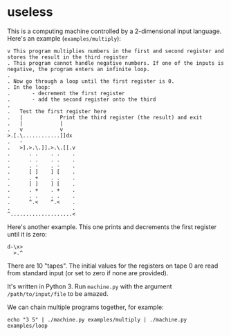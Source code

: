 # useless

This is a computing machine controlled by a 2-dimensional input language. Here's an example (```examples/multiply```):

```
v This program multiplies numbers in the first and second register and stores the result in the third register
. This program cannot handle negative numbers. If one of the inputs is negative, the program enters an infinite loop.
.
. Now go through a loop until the first register is 0.
. In the loop:
.       - decrement the first register
.       - add the second register onto the third
.
.   Test the first register here
.   |            Print the third register (the result) and exit
.   |            |
.   v            v
>.[.\............]]dx
.   -
.   >].>.\.]].>.\.[[.v
.      . .    . .    .
.      . .    . .    .
.      . -    . -    .
.      [ ]    ] [    .
.      . +    . .    .
.      [ ]    ] [    .
.      . +    . +    .
.      . .    . .    .
.      ^.<    ^.<    .
.                    .
^....................<
```

Here's another example. This one prints and decrements the first register until it is zero:
```
d-\x>
  >.^
```

There are 10 "tapes". The initial values for the registers on tape 0 are read from standard input (or set to zero if none are provided).

It's written in Python 3. Run ```machine.py``` with the argument ```/path/to/input/file``` to be amazed.

We can chain multiple programs together, for example:
```
echo "3 5" | ./machine.py examples/multiply | ./machine.py examples/loop
```
